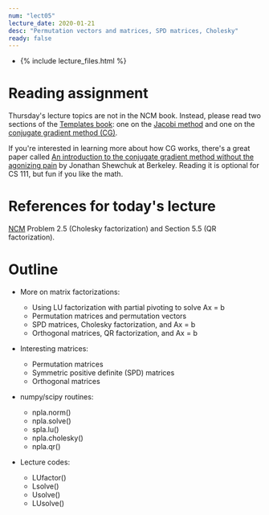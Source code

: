 ```yaml
---
num: "lect05"
lecture_date: 2020-01-21
desc: "Permutation vectors and matrices, SPD matrices, Cholesky"
ready: false
---
```


* {% include lecture_files.html %}


# Reading assignment

Thursday's lecture topics are not in the NCM book.
Instead, please read two sections of the
[Templates book](http://www.netlib.org/linalg/html_templates/report.html):
one on the
[Jacobi method](http://www.netlib.org/linalg/html_templates/node12.html)
and one on the
[conjugate gradient method (CG)](http://www.netlib.org/linalg/html_templates/node20.html).

If you're interested in learning more about how CG works,
there's a great paper called
[An introduction to the conjugate gradient method without the agonizing pain](https://people.eecs.berkeley.edu/~jrs/jrspapers.html#cg) by Jonathan Shewchuk at Berkeley.
Reading it is optional for CS 111, but fun if you like the math.


# References for today's lecture

[NCM](http://www.cs.ucsb.edu/~gilbert/cs111/chapters/)
Problem 2.5 (Cholesky factorization) and
Section 5.5 (QR factorization).

# Outline

- More on matrix factorizations:
  - Using LU factorization with partial pivoting to solve Ax = b
  - Permutation matrices and permutation vectors
  - SPD matrices, Cholesky factorization, and Ax = b
  - Orthogonal matrices, QR factorization, and Ax = b

- Interesting matrices:
  - Permutation matrices
  - Symmetric positive definite (SPD) matrices
  - Orthogonal matrices

- numpy/scipy routines:
  - npla.norm()
  - npla.solve()
  - spla.lu()
  - npla.cholesky()
  - npla.qr()

- Lecture codes:
  - LUfactor()
  - Lsolve()
  - Usolve()
  - LUsolve()
